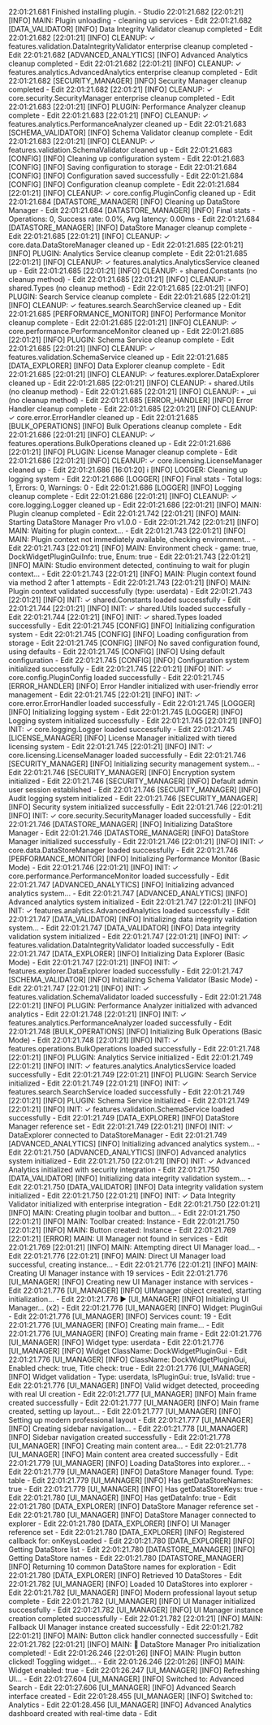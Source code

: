 22:01:21.681 Finished installing plugin. - Studio
22:01:21.682 [22:01:21] [INFO] MAIN: Plugin unloading - cleaning up services - Edit
22:01:21.682 [DATA_VALIDATOR] [INFO] Data Integrity Validator cleanup completed - Edit
22:01:21.682 [22:01:21] [INFO] CLEANUP: ✓ features.validation.DataIntegrityValidator enterprise cleanup completed - Edit
22:01:21.682 [ADVANCED_ANALYTICS] [INFO] Advanced Analytics cleanup completed - Edit
22:01:21.682 [22:01:21] [INFO] CLEANUP: ✓ features.analytics.AdvancedAnalytics enterprise cleanup completed - Edit
22:01:21.682 [SECURITY_MANAGER] [INFO] Security Manager cleanup completed - Edit
22:01:21.682 [22:01:21] [INFO] CLEANUP: ✓ core.security.SecurityManager enterprise cleanup completed - Edit
22:01:21.683 [22:01:21] [INFO] PLUGIN: Performance Analyzer cleanup complete - Edit
22:01:21.683 [22:01:21] [INFO] CLEANUP: ✓ features.analytics.PerformanceAnalyzer cleaned up - Edit
22:01:21.683 [SCHEMA_VALIDATOR] [INFO] Schema Validator cleanup complete - Edit
22:01:21.683 [22:01:21] [INFO] CLEANUP: ✓ features.validation.SchemaValidator cleaned up - Edit
22:01:21.683 [CONFIG] [INFO] Cleaning up configuration system - Edit
22:01:21.683 [CONFIG] [INFO] Saving configuration to storage - Edit
22:01:21.684 [CONFIG] [INFO] Configuration saved successfully - Edit
22:01:21.684 [CONFIG] [INFO] Configuration cleanup complete - Edit
22:01:21.684 [22:01:21] [INFO] CLEANUP: ✓ core.config.PluginConfig cleaned up - Edit
22:01:21.684 [DATASTORE_MANAGER] [INFO] Cleaning up DataStore Manager - Edit
22:01:21.684 [DATASTORE_MANAGER] [INFO] Final stats - Operations: 0, Success rate: 0.0%, Avg latency: 0.00ms - Edit
22:01:21.684 [DATASTORE_MANAGER] [INFO] DataStore Manager cleanup complete - Edit
22:01:21.685 [22:01:21] [INFO] CLEANUP: ✓ core.data.DataStoreManager cleaned up - Edit
22:01:21.685 [22:01:21] [INFO] PLUGIN: Analytics Service cleanup complete - Edit
22:01:21.685 [22:01:21] [INFO] CLEANUP: ✓ features.analytics.AnalyticsService cleaned up - Edit
22:01:21.685 [22:01:21] [INFO] CLEANUP: ◦ shared.Constants (no cleanup method) - Edit
22:01:21.685 [22:01:21] [INFO] CLEANUP: ◦ shared.Types (no cleanup method) - Edit
22:01:21.685 [22:01:21] [INFO] PLUGIN: Search Service cleanup complete - Edit
22:01:21.685 [22:01:21] [INFO] CLEANUP: ✓ features.search.SearchService cleaned up - Edit
22:01:21.685 [PERFORMANCE_MONITOR] [INFO] Performance Monitor cleanup complete - Edit
22:01:21.685 [22:01:21] [INFO] CLEANUP: ✓ core.performance.PerformanceMonitor cleaned up - Edit
22:01:21.685 [22:01:21] [INFO] PLUGIN: Schema Service cleanup complete - Edit
22:01:21.685 [22:01:21] [INFO] CLEANUP: ✓ features.validation.SchemaService cleaned up - Edit
22:01:21.685 [DATA_EXPLORER] [INFO] Data Explorer cleanup complete - Edit
22:01:21.685 [22:01:21] [INFO] CLEANUP: ✓ features.explorer.DataExplorer cleaned up - Edit
22:01:21.685 [22:01:21] [INFO] CLEANUP: ◦ shared.Utils (no cleanup method) - Edit
22:01:21.685 [22:01:21] [INFO] CLEANUP: ◦ \_ui (no cleanup method) - Edit
22:01:21.685 [ERROR_HANDLER] [INFO] Error Handler cleanup complete - Edit
22:01:21.685 [22:01:21] [INFO] CLEANUP: ✓ core.error.ErrorHandler cleaned up - Edit
22:01:21.685 [BULK_OPERATIONS] [INFO] Bulk Operations cleanup complete - Edit
22:01:21.686 [22:01:21] [INFO] CLEANUP: ✓ features.operations.BulkOperations cleaned up - Edit
22:01:21.686 [22:01:21] [INFO] PLUGIN: License Manager cleanup complete - Edit
22:01:21.686 [22:01:21] [INFO] CLEANUP: ✓ core.licensing.LicenseManager cleaned up - Edit
22:01:21.686 [16:01:20] ℹ️ [INFO] LOGGER: Cleaning up logging system - Edit
22:01:21.686 [LOGGER] [INFO] Final stats - Total logs: 1, Errors: 0, Warnings: 0 - Edit
22:01:21.686 [LOGGER] [INFO] Logging cleanup complete - Edit
22:01:21.686 [22:01:21] [INFO] CLEANUP: ✓ core.logging.Logger cleaned up - Edit
22:01:21.686 [22:01:21] [INFO] MAIN: Plugin cleanup completed - Edit
22:01:21.742 [22:01:21] [INFO] MAIN: Starting DataStore Manager Pro v1.0.0 - Edit
22:01:21.742 [22:01:21] [INFO] MAIN: Waiting for plugin context... - Edit
22:01:21.743 [22:01:21] [INFO] MAIN: Plugin context not immediately available, checking environment... - Edit
22:01:21.743 [22:01:21] [INFO] MAIN: Environment check - game: true, DockWidgetPluginGuiInfo: true, Enum: true - Edit
22:01:21.743 [22:01:21] [INFO] MAIN: Studio environment detected, continuing to wait for plugin context... - Edit
22:01:21.743 [22:01:21] [INFO] MAIN: Plugin context found via method 2 after 1 attempts - Edit
22:01:21.743 [22:01:21] [INFO] MAIN: Plugin context validated successfully (type: userdata) - Edit
22:01:21.743 [22:01:21] [INFO] INIT: ✓ shared.Constants loaded successfully - Edit
22:01:21.744 [22:01:21] [INFO] INIT: ✓ shared.Utils loaded successfully - Edit
22:01:21.744 [22:01:21] [INFO] INIT: ✓ shared.Types loaded successfully - Edit
22:01:21.745 [CONFIG] [INFO] Initializing configuration system - Edit
22:01:21.745 [CONFIG] [INFO] Loading configuration from storage - Edit
22:01:21.745 [CONFIG] [INFO] No saved configuration found, using defaults - Edit
22:01:21.745 [CONFIG] [INFO] Using default configuration - Edit
22:01:21.745 [CONFIG] [INFO] Configuration system initialized successfully - Edit
22:01:21.745 [22:01:21] [INFO] INIT: ✓ core.config.PluginConfig loaded successfully - Edit
22:01:21.745 [ERROR_HANDLER] [INFO] Error Handler initialized with user-friendly error management - Edit
22:01:21.745 [22:01:21] [INFO] INIT: ✓ core.error.ErrorHandler loaded successfully - Edit
22:01:21.745 [LOGGER] [INFO] Initializing logging system - Edit
22:01:21.745 [LOGGER] [INFO] Logging system initialized successfully - Edit
22:01:21.745 [22:01:21] [INFO] INIT: ✓ core.logging.Logger loaded successfully - Edit
22:01:21.745 [LICENSE_MANAGER] [INFO] License Manager initialized with tiered licensing system - Edit
22:01:21.745 [22:01:21] [INFO] INIT: ✓ core.licensing.LicenseManager loaded successfully - Edit
22:01:21.746 [SECURITY_MANAGER] [INFO] Initializing security management system... - Edit
22:01:21.746 [SECURITY_MANAGER] [INFO] Encryption system initialized - Edit
22:01:21.746 [SECURITY_MANAGER] [INFO] Default admin user session established - Edit
22:01:21.746 [SECURITY_MANAGER] [INFO] Audit logging system initialized - Edit
22:01:21.746 [SECURITY_MANAGER] [INFO] Security system initialized successfully - Edit
22:01:21.746 [22:01:21] [INFO] INIT: ✓ core.security.SecurityManager loaded successfully - Edit
22:01:21.746 [DATASTORE_MANAGER] [INFO] Initializing DataStore Manager - Edit
22:01:21.746 [DATASTORE_MANAGER] [INFO] DataStore Manager initialized successfully - Edit
22:01:21.746 [22:01:21] [INFO] INIT: ✓ core.data.DataStoreManager loaded successfully - Edit
22:01:21.746 [PERFORMANCE_MONITOR] [INFO] Initializing Performance Monitor (Basic Mode) - Edit
22:01:21.746 [22:01:21] [INFO] INIT: ✓ core.performance.PerformanceMonitor loaded successfully - Edit
22:01:21.747 [ADVANCED_ANALYTICS] [INFO] Initializing advanced analytics system... - Edit
22:01:21.747 [ADVANCED_ANALYTICS] [INFO] Advanced analytics system initialized - Edit
22:01:21.747 [22:01:21] [INFO] INIT: ✓ features.analytics.AdvancedAnalytics loaded successfully - Edit
22:01:21.747 [DATA_VALIDATOR] [INFO] Initializing data integrity validation system... - Edit
22:01:21.747 [DATA_VALIDATOR] [INFO] Data integrity validation system initialized - Edit
22:01:21.747 [22:01:21] [INFO] INIT: ✓ features.validation.DataIntegrityValidator loaded successfully - Edit
22:01:21.747 [DATA_EXPLORER] [INFO] Initializing Data Explorer (Basic Mode) - Edit
22:01:21.747 [22:01:21] [INFO] INIT: ✓ features.explorer.DataExplorer loaded successfully - Edit
22:01:21.747 [SCHEMA_VALIDATOR] [INFO] Initializing Schema Validator (Basic Mode) - Edit
22:01:21.747 [22:01:21] [INFO] INIT: ✓ features.validation.SchemaValidator loaded successfully - Edit
22:01:21.748 [22:01:21] [INFO] PLUGIN: Performance Analyzer initialized with advanced analytics - Edit
22:01:21.748 [22:01:21] [INFO] INIT: ✓ features.analytics.PerformanceAnalyzer loaded successfully - Edit
22:01:21.748 [BULK_OPERATIONS] [INFO] Initializing Bulk Operations (Basic Mode) - Edit
22:01:21.748 [22:01:21] [INFO] INIT: ✓ features.operations.BulkOperations loaded successfully - Edit
22:01:21.748 [22:01:21] [INFO] PLUGIN: Analytics Service initialized - Edit
22:01:21.749 [22:01:21] [INFO] INIT: ✓ features.analytics.AnalyticsService loaded successfully - Edit
22:01:21.749 [22:01:21] [INFO] PLUGIN: Search Service initialized - Edit
22:01:21.749 [22:01:21] [INFO] INIT: ✓ features.search.SearchService loaded successfully - Edit
22:01:21.749 [22:01:21] [INFO] PLUGIN: Schema Service initialized - Edit
22:01:21.749 [22:01:21] [INFO] INIT: ✓ features.validation.SchemaService loaded successfully - Edit
22:01:21.749 [DATA_EXPLORER] [INFO] DataStore Manager reference set - Edit
22:01:21.749 [22:01:21] [INFO] INIT: ✓ DataExplorer connected to DataStoreManager - Edit
22:01:21.749 [ADVANCED_ANALYTICS] [INFO] Initializing advanced analytics system... - Edit
22:01:21.750 [ADVANCED_ANALYTICS] [INFO] Advanced analytics system initialized - Edit
22:01:21.750 [22:01:21] [INFO] INIT: ✓ Advanced Analytics initialized with security integration - Edit
22:01:21.750 [DATA_VALIDATOR] [INFO] Initializing data integrity validation system... - Edit
22:01:21.750 [DATA_VALIDATOR] [INFO] Data integrity validation system initialized - Edit
22:01:21.750 [22:01:21] [INFO] INIT: ✓ Data Integrity Validator initialized with enterprise integration - Edit
22:01:21.750 [22:01:21] [INFO] MAIN: Creating plugin toolbar and button... - Edit
22:01:21.750 [22:01:21] [INFO] MAIN: Toolbar created: Instance - Edit
22:01:21.750 [22:01:21] [INFO] MAIN: Button created: Instance - Edit
22:01:21.769 [22:01:21] [ERROR] MAIN: UI Manager not found in services - Edit
22:01:21.769 [22:01:21] [INFO] MAIN: Attempting direct UI Manager load... - Edit
22:01:21.776 [22:01:21] [INFO] MAIN: Direct UI Manager load successful, creating instance... - Edit
22:01:21.776 [22:01:21] [INFO] MAIN: Creating UI Manager instance with 19 services - Edit
22:01:21.776 [UI_MANAGER] [INFO] Creating new UI Manager instance with services - Edit
22:01:21.776 [UI_MANAGER] [INFO] UIManager object created, starting initialization... - Edit
22:01:21.776 ▶ [UI_MANAGER] [INFO] Initializing UI Manager... (x2) - Edit
22:01:21.776 [UI_MANAGER] [INFO] Widget: PluginGui - Edit
22:01:21.776 [UI_MANAGER] [INFO] Services count: 19 - Edit
22:01:21.776 [UI_MANAGER] [INFO] Creating main frame... - Edit
22:01:21.776 [UI_MANAGER] [INFO] Creating main frame - Edit
22:01:21.776 [UI_MANAGER] [INFO] Widget type: userdata - Edit
22:01:21.776 [UI_MANAGER] [INFO] Widget ClassName: DockWidgetPluginGui - Edit
22:01:21.776 [UI_MANAGER] [INFO] ClassName: DockWidgetPluginGui, Enabled check: true, Title check: true - Edit
22:01:21.776 [UI_MANAGER] [INFO] Widget validation - Type: userdata, IsPluginGui: true, IsValid: true - Edit
22:01:21.776 [UI_MANAGER] [INFO] Valid widget detected, proceeding with real UI creation - Edit
22:01:21.777 [UI_MANAGER] [INFO] Main frame created successfully - Edit
22:01:21.777 [UI_MANAGER] [INFO] Main frame created, setting up layout... - Edit
22:01:21.777 [UI_MANAGER] [INFO] Setting up modern professional layout - Edit
22:01:21.777 [UI_MANAGER] [INFO] Creating sidebar navigation... - Edit
22:01:21.778 [UI_MANAGER] [INFO] Sidebar navigation created successfully - Edit
22:01:21.778 [UI_MANAGER] [INFO] Creating main content area... - Edit
22:01:21.778 [UI_MANAGER] [INFO] Main content area created successfully - Edit
22:01:21.779 [UI_MANAGER] [INFO] Loading DataStores into explorer... - Edit
22:01:21.779 [UI_MANAGER] [INFO] DataStore Manager found. Type: table - Edit
22:01:21.779 [UI_MANAGER] [INFO] Has getDataStoreNames: true - Edit
22:01:21.779 [UI_MANAGER] [INFO] Has getDataStoreKeys: true - Edit
22:01:21.780 [UI_MANAGER] [INFO] Has getDataInfo: true - Edit
22:01:21.780 [DATA_EXPLORER] [INFO] DataStore Manager reference set - Edit
22:01:21.780 [UI_MANAGER] [INFO] DataStore Manager connected to explorer - Edit
22:01:21.780 [DATA_EXPLORER] [INFO] UI Manager reference set - Edit
22:01:21.780 [DATA_EXPLORER] [INFO] Registered callback for: onKeysLoaded - Edit
22:01:21.780 [DATA_EXPLORER] [INFO] Getting DataStore list - Edit
22:01:21.780 [DATASTORE_MANAGER] [INFO] Getting DataStore names - Edit
22:01:21.780 [DATASTORE_MANAGER] [INFO] Returning 10 common DataStore names for exploration - Edit
22:01:21.780 [DATA_EXPLORER] [INFO] Retrieved 10 DataStores - Edit
22:01:21.782 [UI_MANAGER] [INFO] Loaded 10 DataStores into explorer - Edit
22:01:21.782 [UI_MANAGER] [INFO] Modern professional layout setup complete - Edit
22:01:21.782 [UI_MANAGER] [INFO] UI Manager initialized successfully - Edit
22:01:21.782 [UI_MANAGER] [INFO] UI Manager instance creation completed successfully - Edit
22:01:21.782 [22:01:21] [INFO] MAIN: Fallback UI Manager instance created successfully - Edit
22:01:21.782 [22:01:21] [INFO] MAIN: Button click handler connected successfully - Edit
22:01:21.782 [22:01:21] [INFO] MAIN: 🎉 DataStore Manager Pro initialization completed! - Edit
22:01:26.246 [22:01:26] [INFO] MAIN: Plugin button clicked! Toggling widget... - Edit
22:01:26.246 [22:01:26] [INFO] MAIN: Widget enabled: true - Edit
22:01:26.247 [UI_MANAGER] [INFO] Refreshing UI... - Edit
22:01:27.604 [UI_MANAGER] [INFO] Switched to: Advanced Search - Edit
22:01:27.606 [UI_MANAGER] [INFO] Advanced Search interface created - Edit
22:01:28.455 [UI_MANAGER] [INFO] Switched to: Analytics - Edit
22:01:28.456 [UI_MANAGER] [INFO] Advanced Analytics dashboard created with real-time data - Edit

